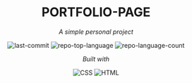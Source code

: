 <div id="top">

<!-- HEADER STYLE: CLASSIC -->
<div align="center">


# PORTFOLIO-PAGE

<em>A simple personal project</em>

<!-- BADGES -->
<img src="https://img.shields.io/github/last-commit/NicolasSerranoGarcia/Portfolio-Page?style=flat&logo=git&logoColor=white&color=0080ff" alt="last-commit">
<img src="https://img.shields.io/github/languages/top/NicolasSerranoGarcia/Portfolio-Page?style=flat&color=0080ff" alt="repo-top-language">
<img src="https://img.shields.io/github/languages/count/NicolasSerranoGarcia/Portfolio-Page?style=flat&color=0080ff" alt="repo-language-count">

<em>Built with</em>

<img src="https://img.shields.io/badge/CSS-663399.svg?style=flat&logo=CSS&logoColor=white" alt="CSS">
<img src="https://img.shields.io/badge/HTML-239120?style=flat&logo=html5&logoColor=white" alt="HTML">
